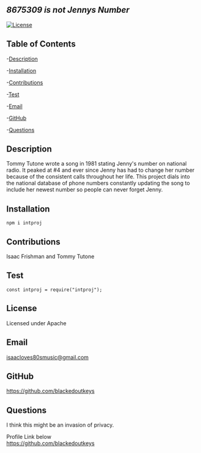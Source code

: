 
  
  ## *8675309 is not Jennys Number*
  
  [![License](https://img.shields.io/badge/License-Apache%202.0-blue.svg)](https://opensource.org/licenses/Apache-2.0)
  
  ## Table of Contents

  -[Description](#Description) <br>

  -[Installation](#Installation) <br>

  -[Contributions](#Contributions) <br>

  -[Test](#Test) <br>

  -[Email](#Email) <br>

  -[GitHub](#Github) <br>

  -[Questions](#Questions) <br>

  ## Description
  Tommy Tutone wrote a song in 1981 stating Jenny's number on national radio. It peaked at #4 and ever since Jenny has had to change her number because of the consistent calls throughout her life. This project dials into the national database of phone numbers constantly updating the song to include her newest number so people can never forget Jenny. 

  ## Installation
  `npm i intproj`

  ## Contributions
  Isaac Frishman and Tommy Tutone

  ## Test
  `const intproj = require("intproj");`

  ## License
  Licensed under Apache

  ## Email
  isaacloves80smusic@gmail.com

  ## GitHub
  https://github.com/blackedoutkeys <br>

  ## Questions 
  I think this might be an invasion of privacy.

  Profile Link below <br>
  https://github.com/blackedoutkeys <br>
